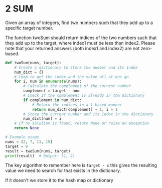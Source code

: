 # 2 SUM

Given an array of integers, find two numbers such that they add up to a specific target number.

The function twoSum should return indices of the two numbers such that they add up to the target, where index1 must be less than index2. Please note that your returned answers (both index1 and index2) are not zero-based.

```python
def twoSum(nums, target):
    # Create a dictionary to store the number and its index
    num_dict = {}
	# Loop to get the index and the value all at one go 
    for i, num in enumerate(nums):
        # Calculate the complement of the current number
        complement = target - num
        # Check if the complement is already in the dictionary
        if complement in num_dict:
            # Return the indices in a 1-based manner
            return num_dict[complement] + 1, i + 1
        # Store the current number and its index in the dictionary
        num_dict[num] = i
    # If no solution is found, return None or raise an exception
    return None

# Example usage
nums = [2, 7, 11, 15]
target = 9
result = twoSum(nums, target)
print(result)  # Output: (1, 2)
```

The key algorithm to remember here is `target - x` this gives the resulting value we need to search for that exists in the dictionary.

If it doesn't we store it to the hash map or dictionary 